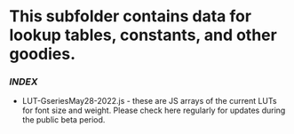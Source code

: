 # This subfolder contains data for lookup tables, constants, and other goodies. 

### _INDEX_

- LUT-GseriesMay28-2022.js - these are JS arrays of the current LUTs for font size and weight. Please check here regularly for updates during the public beta period.



